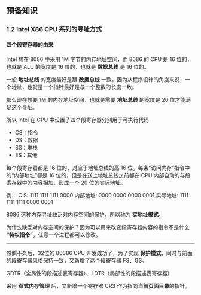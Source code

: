 ## 预备知识

### 1.2 Intel X86 CPU 系列的寻址方式

#### 四个段寄存器的由来

Intel 想在 8086 中采用 1M 字节的内存地址空间，而 8086 的 CPU 是 16 位的，也就是 ALU 的宽度是 16 位的，也就是 **数据总线** 是 16 位的。

一般 **地址总线** 的宽度最好是跟 **数据总线** 一致。因为从程序设计的角度来说，一个地址，也就是一个指针最好是与一个整数的长度一致。

那么现在想要 1M 的内存地址空间，也就是需要 **地址总线** 的宽度是 20 位才能满足这个寻址。

所以 Intel 在 CPU 中设置了四个段寄存器分别用于可执行代码

- CS：指令
- DS：数据
- SS：堆栈
- ES：其他

每个段寄存器都是 16 位的，对应于地址总线的高 16 位。每条“访问内存”指令中的“内部地址”都是 16 位的，但是在送上地址总线之前都在 CPU 内部自动的与段寄存器中的内容相加，形成一个 20 位的实际地址。

例：
C S:            1111 1111 1111 0000
内部地址:            0000 0000 0000 0001
实际地址:  1111 1111 1111 0000 0001

8086 这种内存寻址缺乏对内存空间的保护，所以称为 **实地址模式**。

为什么缺乏对内存空间的保护？因为可以用来改变段寄存器内容的指令不是什么 **“特权指令”**，任意一个进程都可以修改。

---

然鹅不久后，32位的 80386 CPU 开发成功了，为了实现 **保护模式**，同时与前面的段寄存器风格保持一致，又新增了两个段寄存器 FS、GS。

GDTR（全局性的段描述表寄存器）、LDTR（局部性的段描述表寄存器）



采用 **页式内存管理** 后，又新增一个寄存器 CR3 作为指向**当前页面目录**的指针。





